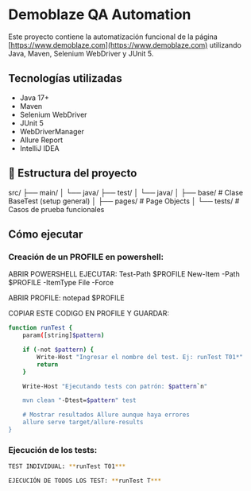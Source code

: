 # Demoblaze QA Automation

Este proyecto contiene la automatización funcional de la página [https://www.demoblaze.com](https://www.demoblaze.com) utilizando Java, Maven, Selenium WebDriver y JUnit 5.

## Tecnologías utilizadas

- Java 17+
- Maven
- Selenium WebDriver
- JUnit 5
- WebDriverManager
- Allure Report
- IntelliJ IDEA

## 📂 Estructura del proyecto
src/
├── main/
│ └── java/
├── test/
│ └── java/
│ ├── base/ # Clase BaseTest (setup general)
│ ├── pages/ # Page Objects
│ └── tests/ # Casos de prueba funcionales


## Cómo ejecutar
### Creación de un PROFILE en powershell:
ABRIR POWERSHELL
EJECUTAR:
Test-Path $PROFILE
New-Item -Path $PROFILE -ItemType File -Force

ABRIR PROFILE:
notepad $PROFILE

COPIAR ESTE CODIGO EN PROFILE Y GUARDAR:

```bash
function runTest {
    param([string]$pattern)

    if (-not $pattern) {
        Write-Host "Ingresar el nombre del test. Ej: runTest T01*"
        return
    }

    Write-Host "Ejecutando tests con patrón: $pattern`n"

    mvn clean "-Dtest=$pattern" test

    # Mostrar resultados Allure aunque haya errores
    allure serve target/allure-results
}
```

### Ejecución de los tests:
```bash
TEST INDIVIDUAL: **runTest T01***

EJECUCIÓN DE TODOS LOS TEST: **runTest T***




